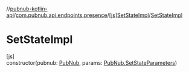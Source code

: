 //[pubnub-kotlin-api](../../../index.md)/[com.pubnub.api.endpoints.presence](../index.md)/[[js]SetStateImpl](index.md)/[SetStateImpl](-set-state-impl.md)

# SetStateImpl

[js]\
constructor(pubnub: [PubNub](../../[root]/-pub-nub/index.md), params: [PubNub.SetStateParameters](../../[root]/-pub-nub/-set-state-parameters/index.md))
